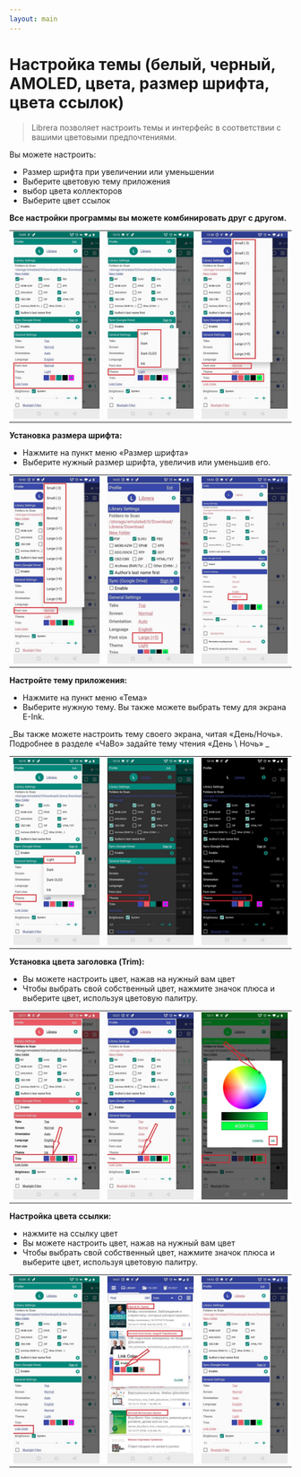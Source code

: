 ```yaml
---
layout: main
---
```


# Настройка темы (белый, черный, AMOLED, цвета, размер шрифта, цвета ссылок)

> Librera позволяет настроить темы и интерфейс в соответствии с вашими цветовыми предпочтениями.

Вы можете настроить:

* Размер шрифта при увеличении или уменьшении
* Выберите цветовую тему приложения
* выбор цвета коллекторов
* Выберите цвет ссылок

**Все настройки программы вы можете комбинировать друг с другом.**

||||
|-|-|-|
|![](1.jpg)|![](2.jpg)|![](3.jpg)|

**Установка размера шрифта:**

* Нажмите на пункт меню «Размер шрифта»
* Выберите нужный размер шрифта, увеличив или уменьшив его.

||||
|-|-|-|
|![](34.jpg)|![](32.jpg)|![](33.jpg)|

**Настройте тему приложения:**

* Нажмите на пункт меню «Тема»
* Выберите нужную тему. Вы также можете выбрать тему для экрана E-Ink.

_Вы также можете настроить тему своего экрана, читая «День/Ночь». Подробнее в разделе «ЧаВо» задайте тему чтения «День \ Ночь» _

||||
|-|-|-|
|![](21.jpg)|![](22.jpg)|![](23.jpg)|

**Установка цвета заголовка (Trim):**

* Вы можете настроить цвет, нажав на нужный вам цвет
* Чтобы выбрать свой собственный цвет, нажмите значок плюса и выберите цвет, используя цветовую палитру.

||||
|-|-|-|
|![](11.jpg)|![](12.jpg)|![](13.jpg)|

**Настройка цвета ссылки:**

* нажмите на ссылку цвет
* Вы можете настроить цвет, нажав на нужный вам цвет
* Чтобы выбрать свой собственный цвет, нажмите значок плюса и выберите цвет, используя цветовую палитру.

||||
|-|-|-|
|![](41.jpg)|![](42.jpg)|![](43.jpg)|




